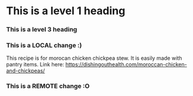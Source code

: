 # This is a level 1 heading
### This is a level 3 heading

### This is a LOCAL change :)
This recipe is for morocan chicken chickpea stew. It is easily made with pantry items. Link here:  https://dishingouthealth.com/moroccan-chicken-and-chickpeas/
### This is a REMOTE change :O